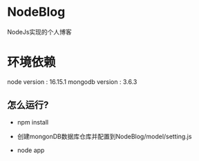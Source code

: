 # NodeBlog
NodeJs实现的个人博客

# 环境依赖

node version : 16.15.1
mongodb version : 3.6.3

## 怎么运行?

- npm install

- 创建mongonDB数据库仓库并配置到NodeBlog/model/setting.js

- node app


